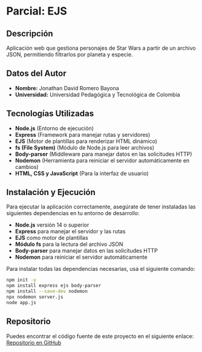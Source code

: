 # Parcial: EJS

## Descripción

Aplicación web que gestiona personajes de Star Wars a partir de un archivo JSON, permitiendo filtrarlos por planeta y especie.

## Datos del Autor

- **Nombre:** Jonathan David Romero Bayona
- **Universidad:** Universidad Pedagógica y Tecnológica de Colombia

## Tecnologías Utilizadas

- **Node.js** (Entorno de ejecución)
- **Express** (Framework para manejar rutas y servidores)
- **EJS** (Motor de plantillas para renderizar HTML dinámico)
- **fs (File System)** (Módulo de Node.js para leer archivos)
- **Body-parser** (Middleware para manejar datos en las solicitudes HTTP)
- **Nodemon** (Herramienta para reiniciar el servidor automáticamente en cambios)
- **HTML, CSS y JavaScript** (Para la interfaz de usuario)

## Instalación y Ejecución

Para ejecutar la aplicación correctamente, asegúrate de tener instaladas las siguientes dependencias en tu entorno de desarrollo:

- **Node.js** versión 14 o superior
- **Express** para manejar el servidor y las rutas
- **EJS** como motor de plantillas
- **Módulo fs** para la lectura del archivo JSON
- **Body-parser** para manejar datos en las solicitudes HTTP
- **Nodemon** para reiniciar el servidor automáticamente

Para instalar todas las dependencias necesarias, usa el siguiente comando:

```bash
npm init -y
npm install express ejs body-parser
npm install --save-dev nodemon
npx nodemon server.js
node app.js
```

## Repositorio

Puedes encontrar el código fuente de este proyecto en el siguiente enlace:
[Repositorio en GitHub](https://github.com/JonathanRmr/Parcial1_Jonathan-Romero.git)